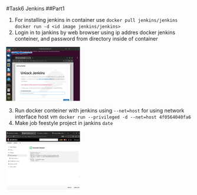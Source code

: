 #Task6 Jenkins
##Part1
1. For installing jenkins in container use ```docker pull jenkins/jenkins``` ```docker run -d <id image jenkins/jenkins>```
2. Login in to jankins by web browser using ip addres docker jenkins conteiner, and password from directory inside of container
<img src="https://github.com/Vlad19930310/FirstTask/blob/master/Task6/1.png" width="200" />

3. Run docker conteiner with jenkins using ```--net=host``` for using network interface host vm ```docker run --privileged -d --net=host 4f0564040fa6```
4. Make job feestyle project in jankins ```date``` 
<img src="https://github.com/Vlad19930310/FirstTask/blob/master/Task6/2.png" width="200" />